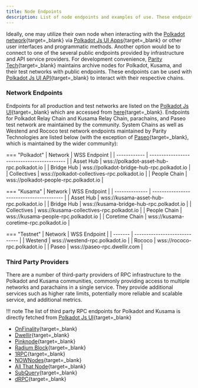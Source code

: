 ```yaml
---
title: Node Endpoints
description: List of node endpoints and examples of use. These endpoints can be used for development, RPC, or other purposes for which network access is required.
---
```


Ideally, one may utilize their own node when interacting with the [Polkadot network](https://polkadot.network/){target=_blank} via [Polkadot Js UI Apps](https://polkadot.js.org/apps/){target=_blank} or other user interfaces and programmatic methods. Another option would be to connect to one of the several public endpoints provided by infrastructure and API service providers. For development convenience, [Parity Tech](https://www.parity.io/){target=_blank} maintains archive nodes for Polkadot, Kusama, and their test networks with public endpoints. These endpoints can be used with [Polkadot Js UI API](https://polkadot.js.org/docs/api){target=_blank} to interact with their respective chains.

### Network Endpoints

Endpoints for all production and test networks are listed on the [Polkadot Js UI](https://polkadot.js.org/apps/#/accounts){target=_blank} which are accessed from [here](https://github.com/polkadot-js/apps/tree/master/packages/apps-config/src/endpoints){target=_blank}. Endpoints for Polkadot Relay Chain and Kusama Relay Chain, parachains, and Paseo test network are maintained by the community. System Chains as well as Westend and Rococo test network endpoints maintained by Parity Technologies are listed below (with the exception of [Paseo](https://github.com/paseo-network){target=_blank}, which is maintained by the wider community):


=== "Polkadot"
    | Network      | WSS Endpoint                               |
    | ------------ | ------------------------------------------ |
    | Asset Hub    | wss://polkadot-asset-hub-rpc.polkadot.io   |
    | Bridge Hub   | wss://polkadot-bridge-hub-rpc.polkadot.io  |
    | Collectives  | wss://polkadot-collectives-rpc.polkadot.io |
    | People Chain | wss://polkadot-people-rpc.polkadot.io      |

=== "Kusama"
    | Network        | WSS Endpoint                             |
    | -------------- | ---------------------------------------- |
    | Asset Hub      | wss://kusama-asset-hub-rpc.polkadot.io   |
    | Bridge Hub     | wss://kusama-bridge-hub-rpc.polkadot.io  |
    | Collectives    | wss://kusama-collectives-rpc.polkadot.io |
    | People Chain   | wss://kusama-people-rpc.polkadot.io      |
    | Coretime Chain | wss://kusama-coretime-rpc.polkadot.io    |

=== "Testnet"
    | Network | WSS Endpoint                  |
    | ------- | ----------------------------- |
    | Westend | wss://westend-rpc.polkadot.io |
    | Rococo  | wss://rococo-rpc.polkadot.io  |
    | Paseo   | wss://paseo-rpc.dwellir.com   |


### Third Party Providers

There are a number of third-party providers of RPC infrastructure to the Polkadot and Kusama communities, commonly providing access to multiple networks and parachains in a single service. They provide additional services such as higher rate limits, potentially more reliable and scalable service, and additional metrics.

!!! note
    The list of third party RPC endpoints for Polkadot and Kusama is directly fetched from
    [Polkadot Js UI](https://polkadot.js.org/apps/#/explorer){target=_blank}

- [OnFinality](https://onfinality.io){target=_blank}
- [Dwellir](https://dwellir.com){target=_blank}
- [Pinknode](https://pinknode.io){target=_blank}
- [Radium Block](https://radiumblock.com/){target=_blank}
- [1RPC](https://1rpc.io/){target=_blank}
- [NOWNodes](https://nownodes.io/){target=_blank}
- [All That Node](https://www.allthatnode.com/){target=_blank}
- [SubQuery](https://www.rpc.subquery.network/){target=_blank}
- [dRPC](https://drpc.org/){target=_blank}
